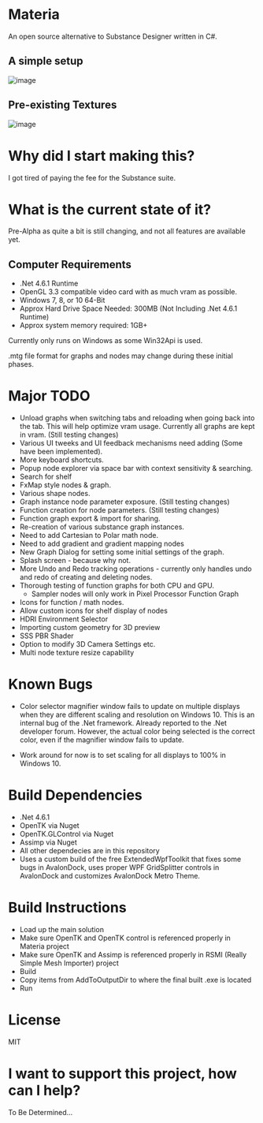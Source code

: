 Materia
===================

An open source alternative to Substance Designer written in C#. 

A simple setup
-----------------
![image](https://github.com/Metric/Materia/blob/master/screenshot1.png)

Pre-existing Textures
---------------------
![image](https://github.com/Metric/Materia/blob/master/screenshot2.png)


Why did I start making this?
============================
I got tired of paying the fee for the Substance suite.

What is the current state of it?
=================================
Pre-Alpha as quite a bit is still changing, and not all features are available yet.

Computer Requirements
------------------------
 * .Net 4.6.1 Runtime
 * OpenGL 3.3 compatible video card with as much vram as possible.
 * Windows 7, 8, or 10 64-Bit
 * Approx Hard Drive Space Needed: 300MB (Not Including .Net 4.6.1 Runtime)
 * Approx system memory required: 1GB+

Currently only runs on Windows as some Win32Api is used.

.mtg file format for graphs and nodes may change during these initial phases.

Major TODO
============== 
  * Unload graphs when switching tabs and reloading when going back into the tab. This will help optimize vram usage. Currently all graphs are kept in vram. (Still testing changes)
  * Various UI tweeks and UI feedback mechanisms need adding (Some have been implemented).
  * More keyboard shortcuts.
  * Popup node explorer via space bar with context sensitivity & searching.
  * Search for shelf
  * FxMap style nodes & graph.
  * Various shape nodes.
  * Graph instance node parameter exposure. (Still testing changes)
  * Function creation for node parameters. (Still testing changes)
  * Function graph export & import for sharing.
  * Re-creation of various substance graph instances.
  * Need to add Cartesian to Polar math node.
  * Need to add gradient and gradient mapping nodes
  * New Graph Dialog for setting some initial settings of the graph.
  * Splash screen - because why not.
  * More Undo and Redo tracking operations - currently only handles undo and redo of creating and deleting nodes.
  * Thorough testing of function graphs for both CPU and GPU.
    * Sampler nodes will only work in Pixel Processor Function Graph
  * Icons for function / math nodes.
  * Allow custom icons for shelf display of nodes
  * HDRI Environment Selector
  * Importing custom geometry for 3D preview
  * SSS PBR Shader
  * Option to modify 3D Camera Settings etc.
  * Multi node texture resize capability

Known Bugs
====================
 * Color selector magnifier window fails to update on multiple displays when they are different scaling and resolution on Windows 10. This is an internal bug of the .Net framework. Already reported to the .Net developer forum. However, the actual color being selected is the correct color, even if the magnifier window fails to update.

 * Work around for now is to set scaling for all displays to 100% in Windows 10.

Build Dependencies
===================
 * .Net 4.6.1
 * OpenTK via Nuget
 * OpenTK.GLControl via Nuget
 * Assimp via Nuget
 * All other dependecies are in this repository
 * Uses a custom build of the free ExtendedWpfToolkit that fixes some bugs in AvalonDock, uses proper WPF GridSplitter controls in AvalonDock and customizes AvalonDock Metro Theme.

Build Instructions
=====================
 * Load up the main solution
 * Make sure OpenTK and OpenTK control is referenced properly in Materia project
 * Make sure OpenTK and Assimp is referenced properly in RSMI (Really Simple Mesh Importer) project
 * Build
 * Copy items from AddToOutputDir to where the final built .exe is located
 * Run

 License
 =========
 MIT

 I want to support this project, how can I help?
 ================================================
 To Be Determined...

